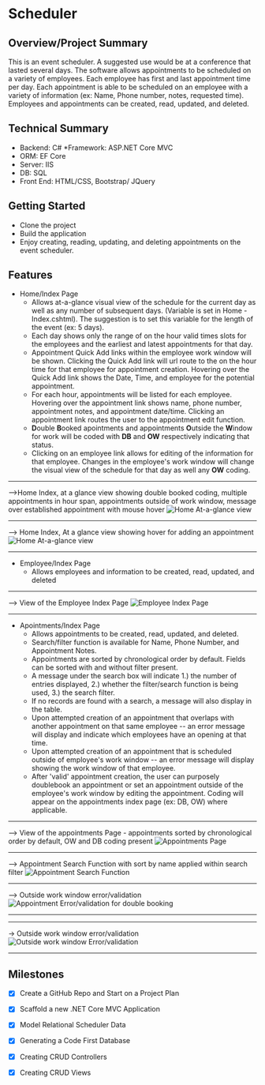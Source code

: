 # **Scheduler**

## **Overview/Project Summary**
This is an event scheduler. A suggested use would be at a conference that lasted several days. The software allows appointments to be scheduled on a variety of employees. Each employee has first and last appointment time per day.  Each appointment is able to be scheduled on an employee with a variety of information (ex: Name, Phone number, notes, requested time). Employees and appointments can be created, read, updated, and deleted. 


## **Technical Summary**
* Backend: C#
*Framework: ASP.NET Core MVC
* ORM: EF Core
* Server: IIS
* DB: SQL
* Front End: HTML/CSS, Bootstrap/ JQuery

## **Getting Started**
* Clone the project
* Build the application
* Enjoy creating, reading, updating, and deleting appointments on the event scheduler.




## **Features**

* Home/Index Page 
    * Allows at-a-glance visual view of the schedule for the current day as well as any number of subsequent days. (Variable is set in Home - Index.cshtml). The suggestion is to set this variable for the length of the event (ex: 5 days). 
    * Each day shows only the range of on the hour valid times slots for the employees and the earliest and latest appointments for that day.
    * Appointment Quick Add links within the employee work window will be shown. Clicking the Quick Add link will url route to the on the hour time for that employee for appointment creation. Hovering over the Quick Add link shows the Date, Time, and employee for the potential appointment.
    * For each hour, appointments will be listed for each employee. Hovering over the appointment link shows name, phone number, appointment notes, and appointment date/time. Clicking an appointment link routes the user to the appointment edit function. 
    * **D**ouble **B**ooked apointments and appointments **O**utside the **W**indow for work will be coded with **DB** and **OW** respectively indicating that status.
    * Clicking on an employee link allows for editing of the information for that employee. Changes in the employee's work window will change the visual view of the schedule for that day as well any **OW** coding.
   

***
-->Home Index, at a glance view showing double booked coding, multiple appointments in hour span, appointments outside of work window, message over established appointment with mouse hover
![Home At-a-glance view](images/DB_OW_Multiple.png) 
***
--> Home Index, At a glance view showing hover for adding an appointment
![Home At-a-glance view](images/Home_View_Hover_Add.png)  
***

* Employee/Index Page
    * Allows employees and information to be created, read, updated, and deleted
***
--> View of the Employee Index Page
![Employee Index Page](images/Employee_Home.png)
***
* Apointments/Index Page
    * Allows appointments to be created, read, updated, and deleted.
    * Search/filter function is available for Name, Phone Number, and Appointment Notes.
    * Appointments are sorted by chronological order by default. Fields can be sorted with and without filter present.
    * A message under the search box will indicate 1.) the number of entries displayed, 2.) whether the filter/search function is being used, 3.) the search filter.
    * If no records are found with a search, a message will also display in the table.
    * Upon attempted creation of an appointment that overlaps with another appointment on that same employee -- an error message will display and indicate which employees have an opening at that time. 
    * Upon attempted creation of an appointment that is scheduled outside of employee's work window -- an error message will display showing the work window of that employee. 
    * After 'valid' appointment creation, the user can purposely doublebook an appointment or set an appointment outside of the employee's work window by editing the appointment. Coding will appear on the appointments index page (ex: DB, OW) where applicable.
***
--> View of the appointments Page - appointments sorted by chronological order by default, OW and DB coding present
![Appointments Page](images/Appointments_Page.png)
***
--> Appointment Search Function with sort by name applied within search filter
![Appointment Search Function](images/Appointment_Search.png)
***
--> Outside work window error/validation
![Appointment Error/validation for double booking](images/Double_Booked_Error.png)
***

***
-> Outside work window error/validation
![Outside work window Error/validation](images/Outside_Work_Window_Error.png)
***

## **Milestones**
- [x] Create a GitHub Repo and Start on a Project Plan
- [x] Scaffold a new .NET Core MVC Application
- [x] Model Relational Scheduler Data
- [x] Generating a Code First Database
- [x] Creating CRUD Controllers
- [x]  Creating CRUD Views



